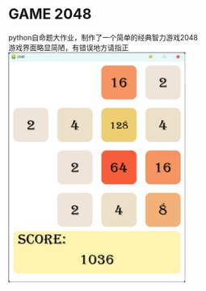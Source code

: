# GAME 2048
python自命题大作业，制作了一个简单的经典智力游戏2048<br>
游戏界面略显简陋，有错误地方请指正<br>
<img alt="img.png" height="455" src="images/img.png" width="350"/>
